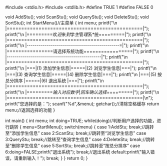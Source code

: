 #include <stdio.h>
#include <stdlib.h>
#define TRUE 1
#define FALSE 0

void AddStu();
void ScanStu();
void QueryStu();
void DeleteStu();
void SortStu();
int StartMenu()//主菜单
{
    int menu;
    printf("\n            |===============================================|");
    printf("\n            |=========欢*迎*来*到*学*生*管*理*系*统=========|");
    printf("\n            |===============================================|");
    printf("\n            |----------------------------------------------=|");
    printf("\n            |================请选择系统功能=================|");
    printf("\n            |-----------------------------------------------|");
    printf("\n            |===============================================|");
    printf("\n            |===|(1) 添加学生信息|=====|(2) 浏览学生信息|===|");
    printf("\n            |===|(3) 查询学生信息|=====|(4) 删除学生信息|===|");
    printf("\n            |===|(5)  按总分排序 |=====|(6)   退出系统  |===|");
    printf("\n            |===============================================|");
    printf("\n            |=========*输入对应数字*|*回车确认选择*=========|");
    printf("\n            |===============================================|\n");
    printf("您选择的是：");
    scanf("%d",&menu);
    getchar();//清除空格缓存
    return menu;//返回选择的功能
}

int main()
{
    int menu;
    int doing=TRUE;
    while(doing)//判断用户选择的功能，进行跳转
    {
        menu=StartMenu();
        switch(menu)
        {
            case 1:AddStu; break;//跳转至“添加学生信息”
            case 2:ScanStu; break;//跳转至“浏览学生信息”
            case 3:QueryStu; break;//跳转至“查询学生信息”
            case 4:DeleteStu; break;//跳转至“删除学生信息”
            case 5:SortStu; break;//跳转至“按总分排序”
            case 6:doing=FALSE;printf("退出系统"); break;//退出系统
            default:printf("输入错误，请重新输入！"); break;
        }
    }
    return 0;
}
